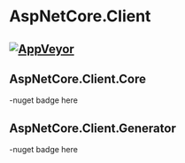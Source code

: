 # AspNetCore.Client
[![AppVeyor](https://ci.appveyor.com/api/projects/status/984mqqfnwytd3oga?svg=true)](https://ci.appveyor.com/project/Beffyman/aspnetcore-client)
---

## AspNetCore.Client.Core
-nuget badge here

## AspNetCore.Client.Generator
-nuget badge here